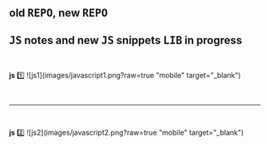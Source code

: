 ## old <kbd>REPO</kbd>, new <kbd>REPO</kbd>

## <kbd>JS</kbd> notes and new <kbd>JS</kbd> snippets <kbd>LIB</kbd> in progress




<br />
  
 **js** :one:
 ![js1](images/javascript1.png?raw=true "mobile" target="_blank")
 
 <br />
 <hr />  
<br />
  
 **js** :two:
 ![js2](images/javascript2.png?raw=true "mobile" target="_blank")



